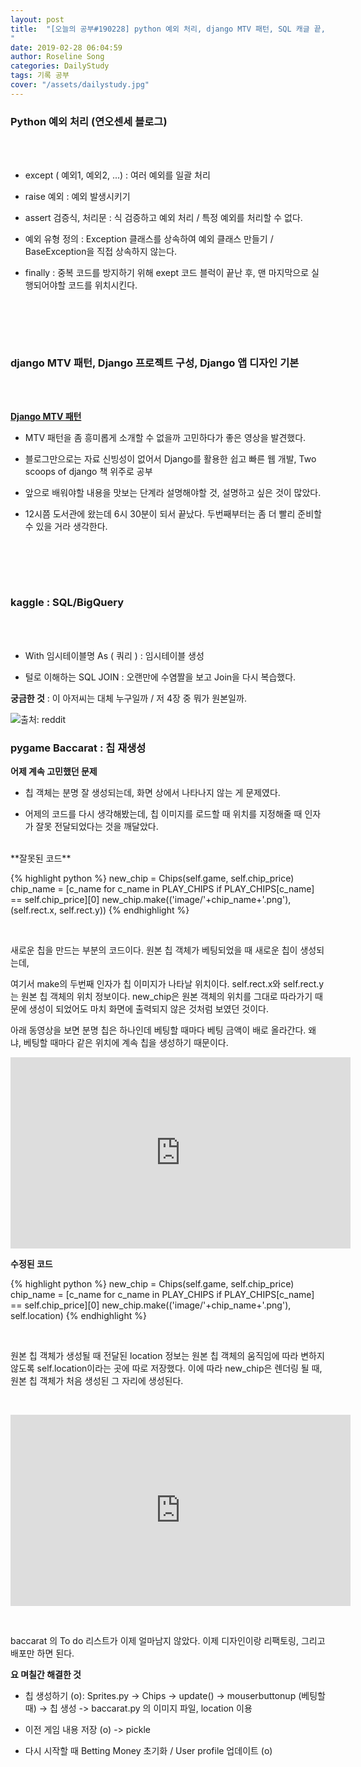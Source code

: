 ```yaml
---
layout: post
title:  "[오늘의 공부#190228] python 예외 처리, django MTV 패턴, SQL 캐글 끝, Baccarat(pygame)
"
date: 2019-02-28 06:04:59
author: Roseline Song
categories: DailyStudy
tags: 기록 공부
cover: "/assets/dailystudy.jpg"
---
```



### Python 예외 처리 (연오센세 블로그)

<br>​​

- except ( 예외1, 예외2, ...) : 여러 예외를 일괄 처리

- raise 예외 : 예외 발생시키기

- assert 검증식, 처리문 : 식 검증하고 예외 처리 / 특정 예외를 처리할 수 없다.

- 예외 유형 정의 : Exception 클래스를 상속하여 예외 클래스 만들기 / BaseException을 직접 상속하지 않는다.

- finally : 중복 코드를 방지하기 위해 exept 코드 블럭이 끝난 후, 맨 마지막으로 실행되어야할 코드를 위치시킨다. 

​

<br>​
​

### django MTV 패턴, Django 프로젝트 구성, Django 앱 디자인 기본 

<br>​​


**[Django MTV 패턴](https://djangohy.github.io/MTV)**

 

- MTV 패턴을 좀 흥미롭게 소개할 수 없을까 고민하다가 좋은 영상을 발견했다.

- 블로그만으로는 자료 신빙성이 없어서 Django를 활용한 쉽고 빠른 웹 개발, Two scoops of django 책 위주로 공부

- 앞으로 배워야할 내용을 맛보는 단계라 설명해야할 것, 설명하고 싶은 것이 많았다.

- 12시쯤 도서관에 왔는데 6시 30분이 되서 끝났다. 두번째부터는 좀 더 빨리 준비할 수 있을 거라 생각한다.

​

<br>​
​

### kaggle : SQL/BigQuery

<br>​

- With 임시테이블명 As ( 쿼리 ) : 임시테이블 생성 

- 털로 이해하는 SQL JOIN : 오랜만에 수염짤을 보고 Join을 다시 복습했다. 

**궁금한 것** : 이 아저씨는 대체 누구일까 / 저 4장 중 뭐가 원본일까. 


<img src="https://postfiles.pstatic.net/MjAxOTAzMDNfMTAy/MDAxNTUxNjE2MzcyOTE2.rV6rqlo1VNRqtTApH8AzAGeBlon6CDLtIabyTSbpvo4g.TyMyxsnMOQiuWJkz46aXnWdL10oGVHON-0lhsyDrMfEg.JPEG.guseod24/beard.jpg?type=w966" title="출처: reddit">


### pygame Baccarat : 칩 재생성

**어제 계속 고민했던 문제**

- 칩 객체는 분명 잘 생성되는데, 화면 상에서 나타나지 않는 게 문제였다. 

- 어제의 코드를 다시 생각해봤는데, 칩 이미지를 로드할 때 위치를 지정해줄 때 인자가 잘못 전달되었다는 것을 깨달았다.

<br>
​
**잘못된 코드**

{% highlight python %}
new_chip = Chips(self.game, self.chip_price)
chip_name = [c_name for c_name in PLAY_CHIPS if PLAY_CHIPS[c_name] == self.chip_price][0] 
new_chip.make(('image/'+chip_name+'.png'), (self.rect.x, self.rect.y))
{% endhighlight %}

<br>

새로운 칩을 만드는 부분의 코드이다.  원본 칩 객체가 베팅되었을 때 새로운 칩이 생성되는데, 

여기서 make의 두번째 인자가 칩 이미지가 나타날 위치이다. self.rect.x와 self.rect.y 는 원본 칩 객체의 위치 정보이다. new_chip은 원본 객체의 위치를 그대로 따라가기 때문에 생성이 되었어도 마치 화면에 출력되지 않은 것처럼 보였던 것이다. 

아래 동영상을 보면 분명 칩은 하나인데 베팅할 때마다 베팅 금액이 배로 올라간다. 왜냐, 베팅할 때마다 같은 위치에 계속 칩을 생성하기 때문이다.

<iframe width="544" height="306" src="https://serviceapi.nmv.naver.com/flash/convertIframeTag.nhn?vid=2C4920EE40D16AF39F9D185158158FA1F14E&outKey=V123c70bdee972fe9df49021dc9e8493b2099c395fdc0c83f2284021dc9e8493b2099" frameborder="no" scrolling="no" title="NaverVideo" allow="autoplay; gyroscope; accelerometer; encrypted-media" allowfullscreen></iframe>

<br>

**수정된 코드**

{% highlight python %}
new_chip = Chips(self.game, self.chip_price)
chip_name = [c_name for c_name in PLAY_CHIPS if PLAY_CHIPS[c_name] == self.chip_price][0] 
new_chip.make(('image/'+chip_name+'.png'), self.location)
{% endhighlight %}

<br>

원본 칩 객체가 생성될 때 전달된 location 정보는 원본 칩 객체의 움직임에 따라 변하지 않도록 self.location이라는 곳에 따로 저장했다. 이에 따라 new_chip은 렌더링 될 때, 원본 칩 객체가 처음 생성된 그 자리에 생성된다.

​<br>

<iframe width="544" height="306" src="https://serviceapi.nmv.naver.com/flash/convertIframeTag.nhn?vid=0EF728C6B9B38CF04A30062E833F97B7DA2E&outKey=V129807003db0c57eac85094d0787416655bfbbcd6407ffceb689094d0787416655bf" frameborder="no" scrolling="no" title="NaverVideo" allow="autoplay; gyroscope; accelerometer; encrypted-media" allowfullscreen></iframe>

​<br>


baccarat 의 To do 리스트가 이제 얼마남지 않았다. 이제 디자인이랑 리팩토링, 그리고 배포만 하면 된다. 

**요 며칠간 해결한 것**

- 칩 생성하기 (o): Sprites.py -> Chips -> update() -> mouserbuttonup (베팅할 때) -> 칩 생성 -> baccarat.py 의 이미지 파일, location 이용 

- 이전 게임 내용 저장 (o) -> pickle

- 다시 시작할 때 Betting Money 초기화 / User profile 업데이트 (o)